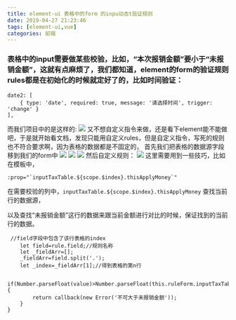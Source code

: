 ```yaml
---
title: element-ui 表格中的form 的inpu动态t验证规则
date: 2019-04-27 21:23:46
tags: [element-ui,vue]
categories: 前端
---
```

### 表格中的input需要做某些校验，比如，“本次报销金额”要小于“未报销金额”，这就有点麻烦了，我们都知道，element的form的验证规则rules都是在初始化的时候就定好了的，比如时间验证：
```
date2: [
    { type: 'date', required: true, message: '请选择时间', trigger: 'change' }
],
```
而我们项目中的是这样的:
![](4.png) 又不想自定义指令来做，还是看下element能不能做吧，于是就开始看文档，发现只能用自定义rules，但是自定义指令，写死的规则也不符合要求啊，因为表格的数据都是不固定的，
首先我们把表格的数据源字段移到我们的form中
![](1.png)
![](2.png)
![](3.png)
然后自定义规则：
![](5.png)
这里需要用到一些技巧，比如在模板中，
```
:prop="`inputTaxTable.${scope.$index}.thisApplyMoney`"
```
在需要校验的列中，`inputTaxTable.${scope.$index}.thisApplyMoney` 查找当前行的数据源，

以及查找“未报销金额”这行的数据来跟当前金额进行对比的时候，保证找到的当前行的数据。
```
 //field字段中包含了该行表格的index
    let field=rule.field;//规则名称
    let _fieldArr=[];
    _fieldArr=field.split('.');
    let _index=_fieldArr[1];//得到表格的第n行

    if(Number.parseFloat(value)>Number.parseFloat(this.ruleForm.inputTaxTable[_index].notApplyMoney)){
        return callback(new Error('不可大于未报销金额'));
    }
}
```


